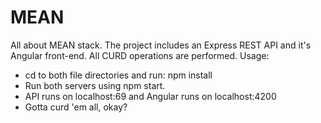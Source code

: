 # MEAN
All about MEAN stack.
The project includes an Express REST API and it's Angular front-end. All CURD operations are performed.
Usage:
- cd to both file directories and run: npm install 
- Run both servers using npm start.
- API runs on localhost:69 and Angular runs on localhost:4200
- Gotta curd 'em all, okay?

